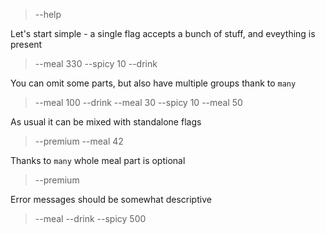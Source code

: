 > --help

Let's start simple - a single flag accepts a bunch of stuff, and eveything is present

> --meal 330 --spicy 10 --drink

You can omit some parts, but also have multiple groups thank to `many`

> --meal 100 --drink --meal 30 --spicy 10 --meal 50

As usual it can be mixed with standalone flags

> --premium --meal 42

Thanks to `many` whole meal part is optional

> --premium

Error messages should be somewhat descriptive

> --meal --drink --spicy 500
